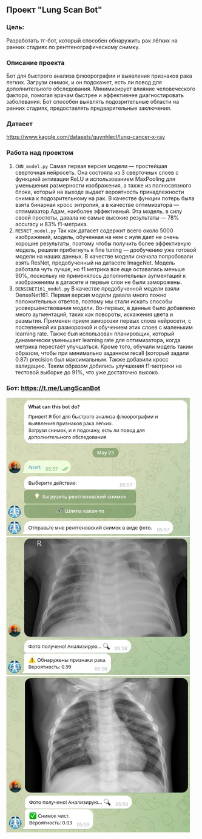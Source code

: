 ## Проект "Lung Scan Bot"

### Цель: 
Разработать тг-бот, который способен обнаружить рак лёгких на ранних стадиях по рентгенографическому снимку.

### Описание проекта
Бот для быстрого анализа флюорографии и выявления признаков рака легких. Загрузи снимок, и он подскажет, есть ли повод для дополнительного обследования.
Минимизирует влияние человеческого фактора, помогая врачам быстрее и эффективнее диагностировать заболевания. Бот способен выявлять подозрительные области на ранних стадиях, предоставлять предварительные заключения.

### Датасет

https://www.kaggle.com/datasets/quynhlecl/lung-cancer-x-ray

### Работа над проектом
1. `CNN_model.py` Самая первая версия модели — простейшая сверточная нейросеть. 
Она состояла из 3 сверточных слоев с функцией активации ReLU и использованием MaxPooling для уменьшения размерности изображения, а также из полносвязного блока, который на выходе выдает вероятность принадлежности снимка к подозрительному на рак. В качестве функции потерь была взята бинарная кросс энтропия, а в качестве оптимизатора — оптимизатор Адам, наиболее эффективный. Эта модель, в силу своей простоты, давала не самые высокие результаты — 78% accuracy и 83% f1-метрика. 
2. `RESNET_model.py` Так как датасет содержит всего около 5000 изображений, модель, обученная на нем с нуля дает не очень хорошие результаты, поэтому чтобы получить более эффективную модель, решили прибегнуть к fine tuning — дообучению уже готовой модели на наших данных. В качестве модели сначала попробовали взять ResNet, предобученный на датасете ImageNet. Модель работала чуть лучше, но f1 метрика все еще оставалась меньше 90%, поскольку не применялось дополнительных аугментаций к изображениям в датасете и первые слои не были заморожены.
3. `DENSENET161_model.py` В качестве предобученной модели взяли DenseNet161. Первая версия модели давала много ложно положительных ответов, поэтому мы стали искать способы усовершенствования модели. Во-первых, в данные было добавлено много аугментаций, таких как повороты, искажения цвета и размытия. Применен прием заморозки первых слоев нейросети, с постепенной их разморозкой и обучением этих слоев с маленьким learning rate. Также был использован планировщик, который динамически уменьшает learning rate для оптимизатора, когда метрика перестаёт улучшаться. Кроме того, обучали модель таким образом, чтобы при минимально заданном recall (который задали 0.87)  precision был максимальным. Также добавили кросс валидацию. Таким образом добились улучшения f1-метрики на тестовой выборке до 91%, что уже достаточно высоко.

### Бот: https://t.me/LungScanBot

![](./screens/screen_1.jpg)
![](./screens/screen_2.jpg)
![](./screens/screen_3.jpg)
